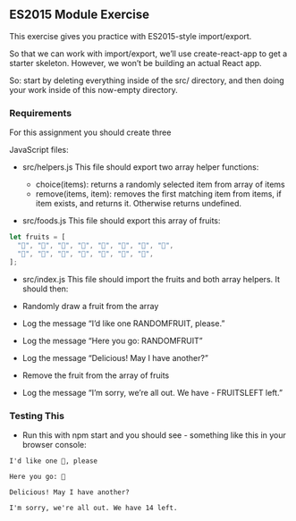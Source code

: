 ## ES2015 Module Exercise
This exercise gives you practice with ES2015-style import/export.

So that we can work with import/export, we’ll use create-react-app to get a starter skeleton. However, we won’t be building an actual React app.

So: start by deleting everything inside of the src/ directory, and then doing your work inside of this now-empty directory.

### Requirements
For this assignment you should create three 

JavaScript files:

- src/helpers.js
This file should export two array helper functions:

  - choice(items): returns a randomly selected item from array of items
  - remove(items, item): removes the first matching item from items, if item exists, and returns it. Otherwise returns undefined.

- src/foods.js
This file should export this array of fruits:

```javascript
let fruits = [
  "🍇", "🍈", "🍉", "🍊", "🍋", "🍌", "🍍", "🍎",
  "🍏", "🍐", "🍒", "🍓", "🥝", "🍅", "🥑",
];
```

- src/index.js
This file should import the fruits and both array helpers. It should then:

-   Randomly draw a fruit from the array
-   Log the message “I’d like one RANDOMFRUIT, please.”
-   Log the message “Here you go: RANDOMFRUIT”
-   Log the message “Delicious! May I have another?”
-   Remove the fruit from the array of fruits
-   Log the message “I’m sorry, we’re all out. We have -  FRUITSLEFT left.”

### Testing This
- Run this with npm start and you should see -  something like this in your browser console:

```
I'd like one 🍉, please

Here you go: 🍉

Delicious! May I have another?

I'm sorry, we're all out. We have 14 left.
```